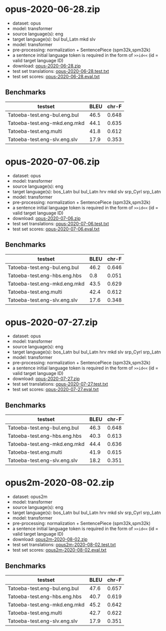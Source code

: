 # opus-2020-06-28.zip

* dataset: opus
* model: transformer
* source language(s): eng
* target language(s): bul bul_Latn mkd slv
* model: transformer
* pre-processing: normalization + SentencePiece (spm32k,spm32k)
* a sentence initial language token is required in the form of `>>id<<` (id = valid target language ID)
* download: [opus-2020-06-28.zip](https://object.pouta.csc.fi/Tatoeba-MT-models/eng-zls/opus-2020-06-28.zip)
* test set translations: [opus-2020-06-28.test.txt](https://object.pouta.csc.fi/Tatoeba-MT-models/eng-zls/opus-2020-06-28.test.txt)
* test set scores: [opus-2020-06-28.eval.txt](https://object.pouta.csc.fi/Tatoeba-MT-models/eng-zls/opus-2020-06-28.eval.txt)

## Benchmarks

| testset               | BLEU  | chr-F |
|-----------------------|-------|-------|
| Tatoeba-test.eng-bul.eng.bul 	| 46.5 	| 0.648 |
| Tatoeba-test.eng-mkd.eng.mkd 	| 44.1 	| 0.635 |
| Tatoeba-test.eng.multi 	| 41.8 	| 0.612 |
| Tatoeba-test.eng-slv.eng.slv 	| 17.9 	| 0.353 |

# opus-2020-07-06.zip

* dataset: opus
* model: transformer
* source language(s): eng
* target language(s): bos_Latn bul bul_Latn hrv mkd slv srp_Cyrl srp_Latn
* model: transformer
* pre-processing: normalization + SentencePiece (spm32k,spm32k)
* a sentence initial language token is required in the form of `>>id<<` (id = valid target language ID)
* download: [opus-2020-07-06.zip](https://object.pouta.csc.fi/Tatoeba-MT-models/eng-zls/opus-2020-07-06.zip)
* test set translations: [opus-2020-07-06.test.txt](https://object.pouta.csc.fi/Tatoeba-MT-models/eng-zls/opus-2020-07-06.test.txt)
* test set scores: [opus-2020-07-06.eval.txt](https://object.pouta.csc.fi/Tatoeba-MT-models/eng-zls/opus-2020-07-06.eval.txt)

## Benchmarks

| testset               | BLEU  | chr-F |
|-----------------------|-------|-------|
| Tatoeba-test.eng-bul.eng.bul 	| 46.2 	| 0.646 |
| Tatoeba-test.eng-hbs.eng.hbs 	| 0.8 	| 0.051 |
| Tatoeba-test.eng-mkd.eng.mkd 	| 43.5 	| 0.629 |
| Tatoeba-test.eng.multi 	| 42.4 	| 0.612 |
| Tatoeba-test.eng-slv.eng.slv 	| 17.6 	| 0.348 |

# opus-2020-07-27.zip

* dataset: opus
* model: transformer
* source language(s): eng
* target language(s): bos_Latn bul bul_Latn hrv mkd slv srp_Cyrl srp_Latn
* model: transformer
* pre-processing: normalization + SentencePiece (spm32k,spm32k)
* a sentence initial language token is required in the form of `>>id<<` (id = valid target language ID)
* download: [opus-2020-07-27.zip](https://object.pouta.csc.fi/Tatoeba-MT-models/eng-zls/opus-2020-07-27.zip)
* test set translations: [opus-2020-07-27.test.txt](https://object.pouta.csc.fi/Tatoeba-MT-models/eng-zls/opus-2020-07-27.test.txt)
* test set scores: [opus-2020-07-27.eval.txt](https://object.pouta.csc.fi/Tatoeba-MT-models/eng-zls/opus-2020-07-27.eval.txt)

## Benchmarks

| testset               | BLEU  | chr-F |
|-----------------------|-------|-------|
| Tatoeba-test.eng-bul.eng.bul 	| 46.3 	| 0.648 |
| Tatoeba-test.eng-hbs.eng.hbs 	| 40.3 	| 0.613 |
| Tatoeba-test.eng-mkd.eng.mkd 	| 44.4 	| 0.636 |
| Tatoeba-test.eng.multi 	| 41.9 	| 0.615 |
| Tatoeba-test.eng-slv.eng.slv 	| 18.2 	| 0.351 |

# opus2m-2020-08-02.zip

* dataset: opus2m
* model: transformer
* source language(s): eng
* target language(s): bos_Latn bul bul_Latn hrv mkd slv srp_Cyrl srp_Latn
* model: transformer
* pre-processing: normalization + SentencePiece (spm32k,spm32k)
* a sentence initial language token is required in the form of `>>id<<` (id = valid target language ID)
* download: [opus2m-2020-08-02.zip](https://object.pouta.csc.fi/Tatoeba-MT-models/eng-zls/opus2m-2020-08-02.zip)
* test set translations: [opus2m-2020-08-02.test.txt](https://object.pouta.csc.fi/Tatoeba-MT-models/eng-zls/opus2m-2020-08-02.test.txt)
* test set scores: [opus2m-2020-08-02.eval.txt](https://object.pouta.csc.fi/Tatoeba-MT-models/eng-zls/opus2m-2020-08-02.eval.txt)

## Benchmarks

| testset               | BLEU  | chr-F |
|-----------------------|-------|-------|
| Tatoeba-test.eng-bul.eng.bul 	| 47.6 	| 0.657 |
| Tatoeba-test.eng-hbs.eng.hbs 	| 40.7 	| 0.619 |
| Tatoeba-test.eng-mkd.eng.mkd 	| 45.2 	| 0.642 |
| Tatoeba-test.eng.multi 	| 42.7 	| 0.622 |
| Tatoeba-test.eng-slv.eng.slv 	| 17.9 	| 0.351 |

